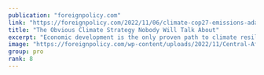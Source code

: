 ```yaml
---
publication: "foreignpolicy.com"
link: "https://foreignpolicy.com/2022/11/06/climate-cop27-emissions-adaptation-development-energy-africa-developing-countries-global-south/"
title: "The Obvious Climate Strategy Nobody Will Talk About"
excerpt: "Economic development is the only proven path to climate resilience."
image: "https://foreignpolicy.com/wp-content/uploads/2022/11/Central-Africa-Flood-GettyImages-1178775661.jpg?w=1000"
group: pro
rank: 8
---
```


